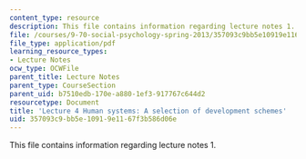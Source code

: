 ```yaml
---
content_type: resource
description: This file contains information regarding lecture notes 1.
file: /courses/9-70-social-psychology-spring-2013/357093c9bb5e10919e1167f3b586d06e_MIT9_70S13_dvlpt_schms_L4.pdf
file_type: application/pdf
learning_resource_types:
- Lecture Notes
ocw_type: OCWFile
parent_title: Lecture Notes
parent_type: CourseSection
parent_uid: b7510edb-170e-a880-1ef3-917767c644d2
resourcetype: Document
title: 'Lecture 4 Human systems: A selection of development schemes'
uid: 357093c9-bb5e-1091-9e11-67f3b586d06e
---
```

This file contains information regarding lecture notes 1.